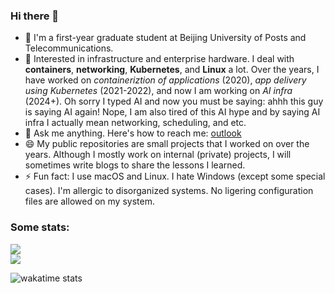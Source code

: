 ### Hi there 👋

- 🏫  I'm a first-year graduate student at Beijing University of Posts and Telecommunications.
- 🌱  Interested in infrastructure and enterprise hardware. I deal with **containers**, **networking**, **Kubernetes**, and **Linux** a lot. Over the years, I have worked on _containeriztion of applications_ (2020), _app delivery using Kubernetes_ (2021-2022), and now I am working on _AI infra_ (2024+). Oh sorry I typed AI and now you must be saying: ahhh this guy is saying AI again! Nope, I am also tired of this AI hype and by saying AI infra I actually mean networking, scheduling, and etc.
- 💬  Ask me anything. Here's how to reach me: [outlook](mailto:charlie_c_0129@outlook.com)
- 😄  My public repositories are small projects that I worked on over the years. Although I mostly work on internal (private) projects, I will sometimes write blogs to share the lessons I learned.
- ⚡ Fun fact: I use macOS and Linux. I hate Windows (except some special cases). I'm allergic to disorganized systems. No ligering configuration files are allowed on my system.

<!--
**charlie0129/charlie0129** is a ✨ _special_ ✨ repository because its `README.md` (this file) appears on your GitHub profile.

Here are some ideas to get you started:

- 🔭 I’m currently working on ...
- 🌱 I’m currently learning ...
- 👯 I’m looking to collaborate on ...
- 🤔 I’m looking for help with ...
- 💬 Ask me about ...
- 📫 How to reach me: ...
- 😄 Pronouns: ...
- ⚡ Fun fact: ...
-->

### Some stats:

<a href="https://github.com/charlie0129/charlie0129">
  <img align="center" src="https://github-readme-stats.vercel.app/api?username=charlie0129&count_private=true&show_icons=true&theme=dracula&show_icons=true&include_all_commits=true" />
</a>

<div/>

<a href="https://github.com/charlie0129/charlie0129">
  <img align="center" src="https://github-readme-stats.vercel.app/api/top-langs/?username=charlie0129&theme=dracula&card_width=445&layout=compact&langs_count=6" />
</a>

<div/>

![wakatime stats](https://github-readme-stats.vercel.app/api/wakatime?username=charlie0129&layout=compact&theme=dracula)

